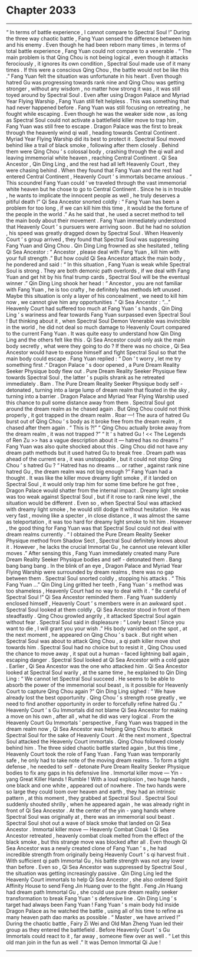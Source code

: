 
# Chapter 2033


---

“ In terms of battle experience , I cannot compare to Spectral Soul !” During the three way chaotic battle , Fang Yuan sensed the difference between him and his enemy . Even though he had been reborn many times , in terms of total battle experience , Fang Yuan could not compare to a venerable .
“ The main problem is that Qing Chou is not being logical , even though it attacks ferociously , it ignores its own condition , Spectral Soul made use of it many times . If this were a conscious Qing Chou , the battle would not be like this .”
Fang Yuan felt the situation was unfortunate in his heart . Even though hatred Gu was progressing towards rank nine and Qing Chou was getting stronger , without any wisdom , no matter how strong it was , it was still toyed around by Spectral Soul .
Even after using Dragon Palace and Myriad Year Flying Warship , Fang Yuan still felt helpless . This was something that had never happened before .
Fang Yuan was still focusing on retreating , he fought while escaping .
Even though he was the weaker side now , as long as Spectral Soul could not activate a battlefield killer move to trap him , Fang Yuan was still free to escape .
Dragon Palace was the first to break through the heavenly wind qi wall , heading towards Central Continent . Myriad Year Flying Warship did its best to protect it .
Spectral Soul moved behind like a trail of black smoke , following after them closely .
Behind them were Qing Chou ’ s colossal body , crashing through the qi wall and leaving immemorial white heaven , reaching Central Continent .
Qi Sea Ancestor , Qin Ding Ling , and the rest had all left Heavenly Court , they were chasing behind .
When they found that Fang Yuan and the rest had entered Central Continent , Heavenly Court ’ s immortals became anxious .
“ This scoundrel Fang Yuan could ’ ve traveled through the vast immemorial white heaven but he chose to go to Central Continent . Since he is in trouble , he wants to implicate the innocent people as well , he truly deserves a pitiful death !”
Qi Sea Ancestor snorted coldly : “ Fang Yuan has been a problem for too long , if we can kill him this time , it would be the fortune of the people in the world .”
As he said that , he used a secret method to tell the main body about their movement .
Fang Yuan immediately understood that Heavenly Court ’ s pursuers were arriving soon . But he had no solution , his speed was greatly dragged down by Spectral Soul .
When Heavenly Court ’ s group arrived , they found that Spectral Soul was suppressing Fang Yuan and Qing Chou .
Qin Ding Ling frowned as she hesitated , telling Qi Sea Ancestor : “ Ancestor , please deal with Fang Yuan , kill him with your full strength .”
But how could Qi Sea Ancestor attack the main body , he pondered and said : “ In this situation , Fang Yuan is weak while Spectral Soul is strong . They are both demonic path overlords , if we deal with Fang Yuan and get hit by his final trump cards , Spectral Soul will be the eventual winner .”
Qin Ding Ling shook her head : “ Ancestor , you are not familiar with Fang Yuan , he is too crafty , he definitely has methods left unused . Maybe this situation is only a layer of his concealment , we need to kill him now , we cannot give him any opportunities .”
Qi Sea Ancestor : “…”
Heavenly Court had suffered too much at Fang Yuan ’ s hands , Qin Ding Ling ’ s wariness and fear towards Fang Yuan surpassed even Spectral Soul !
But thinking about it , when Spectral Soul Demon Venerable was invincible in the world , he did not deal so much damage to Heavenly Court compared to the current Fang Yuan . It was quite easy to understand how Qin Ding Ling and the others felt like this .
Qi Sea Ancestor could only ask the main body secretly , what were they going to do ?
If there was no choice , Qi Sea Ancestor would have to expose himself and fight Spectral Soul so that the main body could escape .
Fang Yuan replied : “ Don ’ t worry , let me try something first .”
Dragon Palace ’ s door opened , a Pure Dream Reality Seeker Physique body flew out .
Pure Dream Reality Seeker Physique flew towards Spectral Soul , the latter ’ s pupils shrank as he retreated immediately .
Bam .
The Pure Dream Reality Seeker Physique body self - detonated , turning into a large lump of dream realm that floated in the sky , turning into a barrier .
Dragon Palace and Myriad Year Flying Warship used this chance to pull some distance away from them .
Spectral Soul got around the dream realm as he chased again .
But Qing Chou could not think properly , it got trapped in the dream realm .
Roar —!
The aura of hatred Gu burst out of Qing Chou ’ s body as it broke free from the dream realm , it chased after them again .
“ This is ?!”
“ Qing Chou actually broke away from the dream realm , it was not trapped ?”
“ It ’ s hatred Gu ! << The Legends of Ren Zu >> has a vague description about it — hatred has no dreams !”
Fang Yuan was also quite shocked about this .
Qing Chou did not have any dream path methods but it used hatred Gu to break free . Dream path was ahead of the current era , it was unstoppable , but it could not stop Qing Chou ’ s hatred Gu ?
“ Hatred has no dreams … or rather , against rank nine hatred Gu , the dream realm was not big enough ?” Fang Yuan had a thought .
It was like the killer move dreamy light smoke , if it landed on Spectral Soul , it would only trap him for some time before he got free , Dragon Palace would shatter from the internal impact .
Dreamy light smoke was too weak against Spectral Soul , but if it rose to rank nine level , the situation would be different .
Even so , when Spectral Soul was attacked with dreamy light smoke , he would still dodge it without hesitation .
He was very fast , moving like a specter , in close distance , it was almost the same as teleportation , it was too hard for dreamy light smoke to hit him .
However , the good thing for Fang Yuan was that Spectral Soul could not deal with dream realms currently .
“ I obtained the Pure Dream Reality Seeker Physique method from Shadow Sect , Spectral Soul definitely knows about it . However , he lacks the crucial Immortal Gu , he cannot use relevant killer moves .”
After sensing this , Fang Yuan immediately created many Pure Dream Reality Seeker Physique bodies and self - detonated them .
Bang bang bang bang .
In the blink of an eye , Dragon Palace and Myriad Year Flying Warship were surrounded by dream realms , there was no gap between them .
Spectral Soul snorted coldly , stopping his attacks .
“ This Fang Yuan …” Qin Ding Ling gritted her teeth , Fang Yuan ’ s method was too shameless , Heavenly Court had no way to deal with it .
“ Be careful of Spectral Soul !” Qi Sea Ancestor reminded them .
Fang Yuan suddenly enclosed himself , Heavenly Court ’ s members were in an awkward spot .
Spectral Soul looked at them coldly , Qi Sea Ancestor stood in front of them steadfastly .
Qing Chou growled angrily , it attacked Spectral Soul again without fear .
Spectral Soul said in displeasure : “ Lowly beast ! Since you want to die , I will grant you your wish .”
His body vanished on the spot , at the next moment , he appeared on Qing Chou ’ s back . But right when Spectral Soul was about to attack Qing Chou , a qi path killer move shot towards him .
Spectral Soul had no choice but to resist it , Qing Chou used the chance to move away , it spat out a human - faced lightning ball again , escaping danger .
Spectral Soul looked at Qi Sea Ancestor with a cold gaze . Earlier , Qi Sea Ancestor was the one who attacked him .
Qi Sea Ancestor looked at Spectral Soul warily , at the same time , he explained to Qin Ding Ling : “ We cannot let Spectral Soul succeed . He seems to be able to absorb the power of the immemorial soul beast , is it possible for Heavenly Court to capture Qing Chou again ?”
Qin Ding Ling sighed : “ We have already lost the best opportunity . Qing Chou ’ s strength rose greatly , we need to find another opportunity in order to forcefully refine hatred Gu .”
Heavenly Court ’ s Gu Immortals did not blame Qi Sea Ancestor for making a move on his own , after all , what he did was very logical . From the Heavenly Court Gu Immortals ’ perspective , Fang Yuan was trapped in the dream realm now , Qi Sea Ancestor was helping Qing Chou to attack Spectral Soul for the sake of Heavenly Court .
At the next moment , Spectral Soul attacked the Heavenly Court immortals .
Qing Chou followed closely behind him .
The three sided chaotic battle started again , but this time , Heavenly Court took the role of Fang Yuan .
Fang Yuan was temporarily safe , he only had to take note of the moving dream realms . To form a tight defense , he needed to self - detonate Pure Dream Reality Seeker Physique bodies to fix any gaps in his defensive line .
Immortal killer move — Yin - yang Great Killer Hands !
Rumble !
With a loud explosion , two huge hands , one black and one white , appeared out of nowhere .
The two hands were so large they could loom over heaven and earth , they had an intrinsic pattern , at this moment , they grabbed at Spectral Soul .
Spectral Soul suddenly shouted shrilly , when he appeared again , he was already right in front of Qi Sea Ancestor . At the center of the yin - yang hands where Spectral Soul was originally at , there was an immemorial soul beast .
Spectral Soul shot out a wave of black smoke that landed on Qi Sea Ancestor .
Immortal killer move — Heavenly Combat Cloak !
Qi Sea Ancestor retreated , heavenly combat cloak melted from the effect of the black smoke , but this strange move was blocked after all .
Even though Qi Sea Ancestor was a newly created clone of Fang Yuan ’ s , he had incredible strength from originally being Heavenly Court ’ s qi harvest fruit . With sufficient qi path Immortal Gu , his battle strength was not any lower than before .
Even so , Qi Sea Ancestor was suppressed by Spectral Soul , the situation was getting increasingly passive .
Qin Ding Ling led the Heavenly Court immortals to help Qi Sea Ancestor , she also ordered Spirit Affinity House to send Feng Jin Huang over to the fight .
Feng Jin Huang had dream path Immortal Gu , she could use pure dream reality seeker transformation to break Fang Yuan ’ s defensive line .
Qin Ding Ling ’ s target had always been Fang Yuan !
Fang Yuan ’ s main body hid inside Dragon Palace as he watched the battle , using all of his time to refine as many heaven path dao marks as possible .
“ Master , we have arrived !” During the chaotic battle , Fairy Zi Wei and Old Man Zheng Yuan led their group as they entered the battlefield .
Before Heavenly Court ’ s Gu Immortals could react to it , far away , someone flew over as well .
“ Let this old man join in the fun as well .”
It was Demon Immortal Qi Jue !

---

